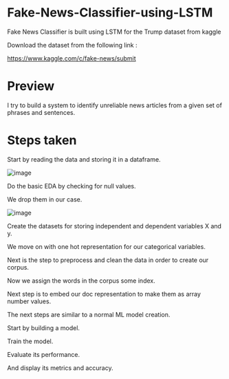 # Fake-News-Classifier-using-LSTM
Fake News Classifier is built using LSTM for the Trump dataset from kaggle

Download the dataset from the following link :

https://www.kaggle.com/c/fake-news/submit

# Preview

I try to build a system to identify unreliable news articles from a given set of phrases and sentences.

# Steps taken
 Start by reading the data and storing it in a dataframe.
  
 ![image](https://user-images.githubusercontent.com/22250758/138297100-9a53113e-6c0a-4082-a595-e17464bb50ca.png)


 Do the basic EDA by checking for null values.
 
 We drop them in our case.
 
 ![image](https://user-images.githubusercontent.com/22250758/138297158-71c5e336-ca70-423d-acef-320b4fca3759.png)

 
 Create the datasets for storing independent and dependent variables X and y.
 
 We move on with one hot representation for our categorical variables.
 
 Next is the step to preprocess and clean the data in order to create our corpus.

 Now we assign the words in the corpus some index.
 
 Next step is to embed our doc representation to make them as array number values.
 
 The next steps are similar to a normal ML model creation.
 
 Start by building a model.
 
 Train the model.
 
 Evaluate its performance.
 
 And display its metrics and accuracy.
 
